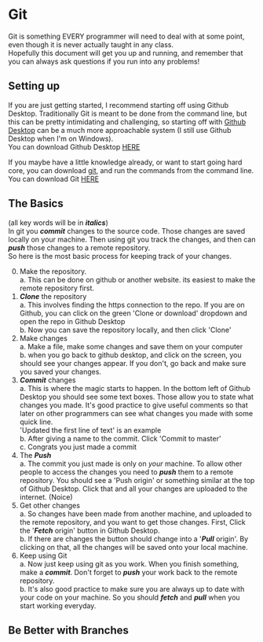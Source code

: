 # Git
Git is something EVERY programmer will need to deal with at some point, even though it is never actually taught in any class.  
Hopefully this document will get you up and running, and remember that you can always ask questions if you run into any problems!  

## Setting up
If you are just getting started, I recommend starting off using Github Desktop. Traditionally Git is meant to be done from the command line, but this can be pretty intimidating and challenging, so starting off with [Github Desktop](https://desktop.github.com/) can be a much more approachable system (I still use Github Desktop when I'm on Windows).  
You can download Github Desktop [HERE](https://desktop.github.com/)  

If you maybe have a little knowledge already, or want to start going hard core, you can download [git](https://git-scm.com/downloads), and run the commands from the command line.  
You can download Git [HERE](https://git-scm.com/downloads)  


## The Basics  
(all key words will be in **_italics_**)  
In git you **_commit_** changes to the source code. Those changes are saved locally on your machine. Then using git you track the changes, and then can **_push_** those changes to a remote repository.  
So here is the most basic process for keeping track of your changes.  

0. Make the repository.  
a. This can be done on github or another website. its easiest to make the remote repository first.  
1. **_Clone_** the repository  
    a. This involves finding the https connection to the repo. If you are on Github, you can click on the green 'Clone or download' dropdown and open the repo in Github Desktop  
    b. Now you can save the repository locally, and then click 'Clone'  
2. Make changes  
    a. Make a file, make some changes and save them on your computer  
    b. when you go back to github desktop, and click on the screen, you should see your changes appear. If you don't, go back and make sure you saved your changes.
3. **_Commit_** changes  
    a. This is where the magic starts to happen. In the bottom left of Github Desktop you should see some text boxes. Those allow you to state what changes you made. It's good practice to give useful comments so that later on other programmers can see what changes you made with some quick line.   
    'Updated the first line of text' is an example  
    b. After giving a name to the commit. Click 'Commit to master'  
    c. Congrats you just made a commit
4. The **_Push_**  
    a. The commit you just made is only on *your* machine. To allow other people to access the changes you need to **_push_** them to a remote repository. You should see a 'Push origin' or something similar at the top of Github Desktop. Click that and all your changes are uploaded to the internet. (Noice)  
5. Get other changes  
    a. So changes have been made from another machine, and uploaded to the remote repository, and you want to get those changes. First, Click the '**_Fetch_** origin' button in Github Desktop.  
    b. If there are changes the button should change into a '**_Pull_** origin'. By clicking on that, all the changes will be saved onto your local machine.  
6. Keep using Git  
    a. Now just keep using git as you work. When you finish something, make a **_commit_**. Don't forget to **_push_** your work back to the remote repository.  
    b. It's also good practice to make sure you are always up to date with your code on your machine. So you should **_fetch_** and **_pull_** when you start working everyday.


## Be Better with Branches  
